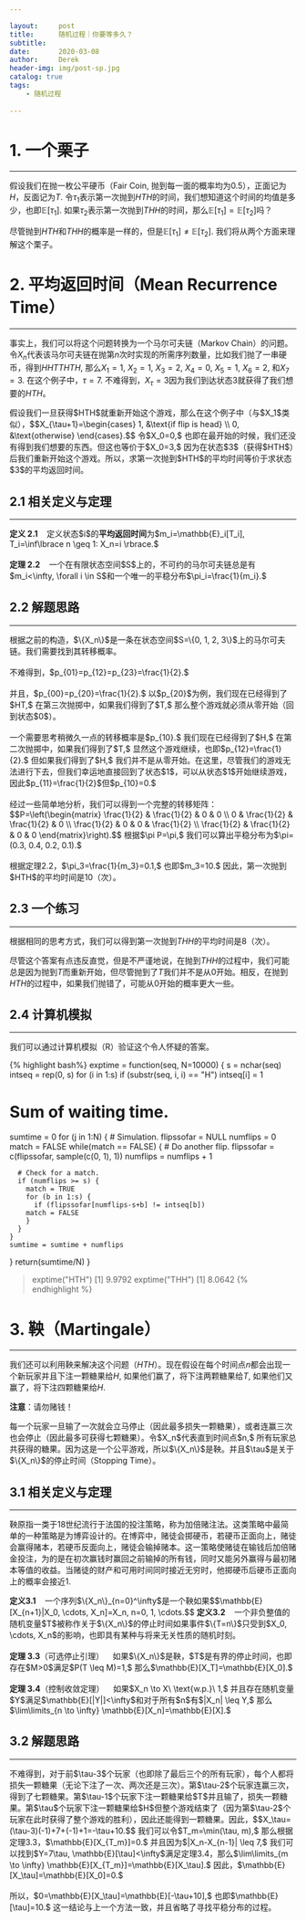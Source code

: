 ```yaml
---

layout:     post
title:      随机过程｜你要等多久？
subtitle:   
date:       2020-03-08
author:     Derek
header-img: img/post-sp.jpg
catalog: true
tags:
    - 随机过程
    
---
```

# 1. 一个栗子
***

假设我们在抛一枚公平硬币（Fair Coin, 抛到每一面的概率均为0.5），正面记为$H$，反面记为$T.$ 令$\tau_1$表示第一次抛到$HTH$的时间，我们想知道这个时间的均值是多少，也即$\mathbb{E}[\tau_1].$ 如果$\tau_2$表示第一次抛到$THH$的时间，那么$\mathbb{E}[\tau_1]=\mathbb{E}[\tau_2]$吗？

尽管抛到$HTH$和$THH$的概率是一样的，但是$\mathbb{E}[\tau_1] \neq \mathbb{E}[\tau_2].$ 我们将从两个方面来理解这个栗子。

# 2. 平均返回时间（Mean Recurrence Time）
***

事实上，我们可以将这个问题转换为一个马尔可夫链（Markov Chain）的问题。令$X_n$代表该马尔可夫链在抛第$n$次时实现的所需序列数量，比如我们抛了一串硬币，得到$HHTTHTH,$ 那么$X_1=1,$ $X_2=1,$ $X_3=2,$ $X_4=0,$ $X_5=1,$ $X_6=2,$ 和$X_7=3.$ 在这个例子中，$\tau=7.$ 不难得到，$X_\tau=3$因为我们到达状态$3$就获得了我们想要的$HTH$。

<body>
<p>
假设我们一旦获得$HTH$就重新开始这个游戏，那么在这个例子中（与$X_1$类似），$$X_{\tau+1}=\begin{cases}
1, &\text{if flip is head} \\
0, &\text{otherwise}
\end{cases}.$$ 令$X_0=0,$ 也即在最开始的时候，我们还没有得到我们想要的东西。但这也等价于$X_0=3,$ 因为在状态$3$（获得$HTH$）后我们重新开始这个游戏。所以，求第一次抛到$HTH$的平均时间等价于求状态$3$的平均返回时间。
</p>
</body>

## 2.1 相关定义与定理
***

<body>
<p>
<b>定义 2.1</b>&nbsp;&nbsp;&nbsp; 定义状态$i$的<b>平均返回时间</b>为$m_i=\mathbb{E}_i[T_i], T_i=\inf\lbrace n \geq 1: X_n=i \rbrace.$
<br>
<br>
<b>定理 2.2</b>&nbsp;&nbsp;&nbsp; 一个在有限状态空间$S$上的，不可约的马尔可夫链总是有$m_i<\infty, \forall i \in S$和一个唯一的平稳分布$\pi_i=\frac{1}{m_i}.$
</p>
</body>

## 2.2 解题思路
***

<body>
<p>
根据之前的构造，$\{X_n\}$是一条在状态空间$S=\{0, 1, 2, 3\}$上的马尔可夫链。我们需要找到其转移概率。
<br>
<br>
不难得到，$p_{01}=p_{12}=p_{23}=\frac{1}{2}.$
<br>
<br>
并且，$p_{00}=p_{20}=\frac{1}{2}.$ 以$p_{20}$为例，我们现在已经得到了$HT,$ 在第三次抛掷中，如果我们得到了$T,$ 那么整个游戏就必须从零开始（回到状态$0$）。
<br>
<br>
一个需要思考稍微久一点的转移概率是$p_{10}.$ 我们现在已经得到了$H,$ 在第二次抛掷中，如果我们得到了$T,$ 显然这个游戏继续，也即$p_{12}=\frac{1}{2}.$ 但如果我们得到了$H,$ 我们并不是从零开始。在这里，尽管我们的游戏无法进行下去，但我们幸运地直接回到了状态$1$，可以从状态$1$开始继续游戏，因此$p_{11}=\frac{1}{2}$但$p_{10}=0.$
<br>
<br>
经过一些简单地分析，我们可以得到一个完整的转移矩阵：$$P=\left(\begin{matrix}
\frac{1}{2} & \frac{1}{2} & 0 & 0 \\
0 & \frac{1}{2} & \frac{1}{2} & 0 \\
\frac{1}{2} & 0 & 0 & \frac{1}{2} \\
\frac{1}{2} & \frac{1}{2} & 0 & 0
\end{matrix}\right).$$ 根据$\pi P=\pi,$ 我们可以算出平稳分布为$\pi=(0.3, 0.4, 0.2, 0.1).$
<br>
<br>
根据定理2.2，$\pi_3=\frac{1}{m_3}=0.1,$ 也即$m_3=10.$ 因此，第一次抛到$HTH$的平均时间是10（次）。
</p>
</body>

## 2.3 一个练习
***

根据相同的思考方式，我们可以得到第一次抛到$THH$的平均时间是8（次）。

尽管这个答案有点违反直觉，但是不严谨地说，在抛到$THH$的过程中，我们可能总是因为抛到$T$而重新开始，但尽管抛到了$T$我们并不是从$0$开始。相反，在抛到$HTH$的过程中，如果我们抛错了，可能从$0$开始的概率更大一些。

## 2.4 计算机模拟
***

我们可以通过计算机模拟（R）验证这个令人怀疑的答案。

{% highlight bash%}
exptime = function(seq, N=10000) {
  s = nchar(seq)
  intseq = rep(0, s)
  for (i in 1:s)
    if (substr(seq, i, i) == "H")
      intseq[i] = 1

  # Sum of waiting time.
  sumtime = 0
  for (j in 1:N) {
    # Simulation.
    flipssofar = NULL
    numflips = 0
    match = FALSE
    while(match == FALSE) {
      # Do another flip.
      flipssofar = c(flipssofar, sample(c(0, 1), 1))
      numflips = numflips + 1

      # Check for a match.
      if (numflips >= s) {
        match = TRUE
        for (b in 1:s) {
          if (flipssofar[numflips-s+b] != intseq[b])
        match = FALSE
        }
      }
    }
    sumtime = sumtime + numflips
  }
  return(sumtime/N)
}
> exptime("HTH")
[1] 9.9792
> exptime("THH")
[1] 8.0642
{% endhighlight %}

# 3. 鞅（Martingale）
***

我们还可以利用鞅来解决这个问题（$HTH$）。现在假设在每个时间点$n$都会出现一个新玩家并且下注一颗糖果给$H,$ 如果他们赢了，将下注两颗糖果给$T,$ 如果他们又赢了，将下注四颗糖果给$H.$

**注意**：请勿赌钱！

<body>
<p>
每一个玩家一旦输了一次就会立马停止（因此最多损失一颗糖果），或者连赢三次也会停止（因此最多可获得七颗糖果）。令$X_n$代表直到时间点$n,$ 所有玩家总共获得的糖果。因为这是一个公平游戏，所以$\{X_n\}$是鞅。并且$\tau$是关于$\{X_n\}$的停止时间（Stopping Time）。
</p>
</body>

## 3.1 相关定义与定理
***

鞅原指一类于18世纪流行于法国的投注策略，称为加倍赌注法。这类策略中最简单的一种策略是为博弈设计的。在博弈中，赌徒会掷硬币，若硬币正面向上，赌徒会赢得赌本，若硬币反面向上，赌徒会输掉赌本。这一策略使赌徒在输钱后加倍赌金投注，为的是在初次赢钱时赢回之前输掉的所有钱，同时又能另外赢得与最初赌本等值的收益。当赌徒的财产和可用时间同时接近无穷时，他掷硬币后硬币正面向上的概率会接近$1.$

<body>
<p>
<b>定义3.1</b>&nbsp;&nbsp;&nbsp; 一个序列$\{X_n\}_{n=0}^\infty$是一个鞅如果$$\mathbb{E}[X_{n+1}|X_0, \cdots, X_n]=X_n, n=0, 1, \cdots.$$
<b>定义3.2</b>&nbsp;&nbsp;&nbsp; 一个非负整值的随机变量$T$被称作关于$\{X_n\}$的停止时间如果事件$\{T=n\}$只受到$X_0, \cdots, X_n$的影响，也即具有某种与将来无关性质的随机时刻。
<br>
<br>
<b>定理 3.3</b>（可选停止引理）&nbsp;&nbsp;&nbsp; 如果$\{X_n\}$是鞅，$T$是有界的停止时间，也即存在$M>0$满足$P(T \leq M)=1,$ 那么$\mathbb{E}[X_T]=\mathbb{E}[X_0].$
<br>
<br>
<b>定理 3.4</b>（控制收敛定理）&nbsp;&nbsp;&nbsp; 如果$X_n \to X\ \text{w.p.}\ 1,$ 并且存在随机变量$Y$满足$\mathbb{E}[|Y|]<\infty$和对于所有$n$有$|X_n| \leq Y,$ 那么$\lim\limits_{n \to \infty} \mathbb{E}[X_n]=\mathbb{E}[X].$
</p>
</body>

## 3.2 解题思路
***

<body>
<p>
不难得到，对于前$\tau-3$个玩家（也即除了最后三个的所有玩家），每个人都将损失一颗糖果（无论下注了一次、两次还是三次）。第$\tau-2$个玩家连赢三次，得到了七颗糖果。第$\tau-1$个玩家下注一颗糖果给$T$并且输了，损失一颗糖果。第$\tau$个玩家下注一颗糖果给$H$但整个游戏结束了（因为第$\tau-2$个玩家在此时获得了整个游戏的胜利），因此还能得到一颗糖果。因此，$$X_\tau=(\tau-3)(-1)+7+(-1)+1=-\tau+10.$$ 我们可以令$T_m=\min(\tau, m),$ 那么根据定理3.3，$\mathbb{E}[X_{T_m}]=0.$ 并且因为$|X_n-X_{n-1}| \leq 7,$ 我们可以找到$Y=7\tau, \mathbb{E}[\tau]<\infty$满足定理3.4，那么$\lim\limits_{m \to \infty} \mathbb{E}[X_{T_m}]=\mathbb{E}[X_\tau].$ 因此，$\mathbb{E}[X_\tau]=\mathbb{E}[X_0]=0.$
<br>
<br>
所以，$0=\mathbb{E}[X_\tau]=\mathbb{E}[-\tau+10],$ 也即$\mathbb{E}[\tau]=10.$ 这一结论与上一个方法一致，并且省略了寻找平稳分布的过程。
</p>
</body>
